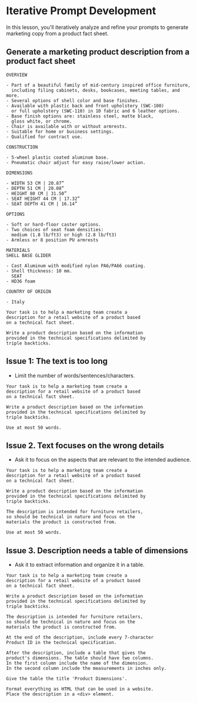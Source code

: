 # Iterative Prompt Development

In this lesson, you'll iteratively analyze and refine your prompts to generate marketing copy from a product fact sheet.

## Generate a marketing product description from a product fact sheet

```
OVERVIEW

- Part of a beautiful family of mid-century inspired office furniture,
  including filing cabinets, desks, bookcases, meeting tables, and more.
- Several options of shell color and base finishes.
- Available with plastic back and front upholstery (SWC-100)
  or full upholstery (SWC-110) in 10 fabric and 6 leather options.
- Base finish options are: stainless steel, matte black,
  gloss white, or chrome.
- Chair is available with or without armrests.
- Suitable for home or business settings.
- Qualified for contract use.

CONSTRUCTION

- 5-wheel plastic coated aluminum base.
- Pneumatic chair adjust for easy raise/lower action.

DIMENSIONS

- WIDTH 53 CM | 20.87”
- DEPTH 51 CM | 20.08”
- HEIGHT 80 CM | 31.50”
- SEAT HEIGHT 44 CM | 17.32”
- SEAT DEPTH 41 CM | 16.14”

OPTIONS

- Soft or hard-floor caster options.
- Two choices of seat foam densities:
  medium (1.8 lb/ft3) or high (2.8 lb/ft3)
- Armless or 8 position PU armrests

MATERIALS
SHELL BASE GLIDER

- Cast Aluminum with modified nylon PA6/PA66 coating.
- Shell thickness: 10 mm.
  SEAT
- HD36 foam

COUNTRY OF ORIGIN

- Italy

Your task is to help a marketing team create a
description for a retail website of a product based
on a technical fact sheet.

Write a product description based on the information
provided in the technical specifications delimited by
triple backticks.
```

## Issue 1: The text is too long

- Limit the number of words/sentences/characters.

```
Your task is to help a marketing team create a
description for a retail website of a product based
on a technical fact sheet.

Write a product description based on the information
provided in the technical specifications delimited by
triple backticks.

Use at most 50 words.
```

## Issue 2. Text focuses on the wrong details

- Ask it to focus on the aspects that are relevant to the intended audience.

```
Your task is to help a marketing team create a
description for a retail website of a product based
on a technical fact sheet.

Write a product description based on the information
provided in the technical specifications delimited by
triple backticks.

The description is intended for furniture retailers,
so should be technical in nature and focus on the
materials the product is constructed from.

Use at most 50 words.
```

## Issue 3. Description needs a table of dimensions

- Ask it to extract information and organize it in a table.

```
Your task is to help a marketing team create a
description for a retail website of a product based
on a technical fact sheet.

Write a product description based on the information
provided in the technical specifications delimited by
triple backticks.

The description is intended for furniture retailers,
so should be technical in nature and focus on the
materials the product is constructed from.

At the end of the description, include every 7-character
Product ID in the technical specification.

After the description, include a table that gives the
product's dimensions. The table should have two columns.
In the first column include the name of the dimension.
In the second column include the measurements in inches only.

Give the table the title 'Product Dimensions'.

Format everything as HTML that can be used in a website.
Place the description in a <div> element.
```
